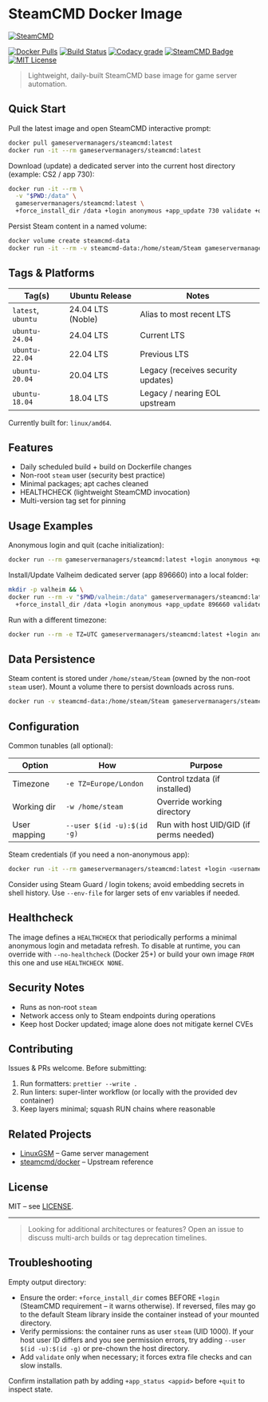 # SteamCMD Docker Image

[![SteamCMD](https://user-images.githubusercontent.com/4478206/197542699-ae13797a-78bb-4f37-81c2-d4880fd7709f.jpg)](https://developer.valvesoftware.com/wiki/SteamCMD)

[![Docker Pulls](https://img.shields.io/docker/pulls/gameservermanagers/steamcmd.svg?style=flat-square&logo=docker&logoColor=white)](https://hub.docker.com/r/gameservermanagers/steamcmd)
[![Build Status](https://img.shields.io/github/actions/workflow/status/GameServerManagers/docker-steamcmd/docker-publish.yml?style=flat-square)](https://github.com/GameServerManagers/docker-steamcmd/actions)
[![Codacy grade](https://img.shields.io/codacy/grade/42d400dcdd714ae080d77fcb40d00f1c?style=flat-square&logo=codacy&logoColor=white)](https://www.codacy.com/gh/GameServerManagers/docker-steamcmd/dashboard)
[![SteamCMD Badge](https://img.shields.io/badge/SteamCMD-000000?style=flat-square&logo=Steam&logoColor=white)](https://developer.valvesoftware.com/wiki/SteamCMD)
[![MIT License](https://img.shields.io/github/license/gameservermanagers/docker-steamcmd?style=flat-square)](https://github.com/GameServerManagers/docker-steamcmd/blob/main/LICENSE)

> Lightweight, daily-built SteamCMD base image for game server automation.

## Quick Start

Pull the latest image and open SteamCMD interactive prompt:

```bash
docker pull gameservermanagers/steamcmd:latest
docker run -it --rm gameservermanagers/steamcmd:latest
```

Download (update) a dedicated server into the current host directory (example: CS2 / app 730):

```bash
docker run -it --rm \
  -v "$PWD:/data" \
  gameservermanagers/steamcmd:latest \
  +force_install_dir /data +login anonymous +app_update 730 validate +quit
```

Persist Steam content in a named volume:

```bash
docker volume create steamcmd-data
docker run -it --rm -v steamcmd-data:/home/steam/Steam gameservermanagers/steamcmd:latest +login anonymous +quit
```

## Tags & Platforms

| Tag(s) | Ubuntu Release | Notes |
| ------ | -------------- | ----- |
| `latest`, `ubuntu` | 24.04 LTS (Noble) | Alias to most recent LTS |
| `ubuntu-24.04` | 24.04 LTS | Current LTS |
| `ubuntu-22.04` | 22.04 LTS | Previous LTS |
| `ubuntu-20.04` | 20.04 LTS | Legacy (receives security updates) |
| `ubuntu-18.04` | 18.04 LTS | Legacy / nearing EOL upstream |

Currently built for: `linux/amd64`.

## Features

- Daily scheduled build + build on Dockerfile changes
- Non-root `steam` user (security best practice)
- Minimal packages; apt caches cleaned
- HEALTHCHECK (lightweight SteamCMD invocation)
- Multi-version tag set for pinning

## Usage Examples

Anonymous login and quit (cache initialization):

```bash
docker run --rm gameservermanagers/steamcmd:latest +login anonymous +quit
```

Install/Update Valheim dedicated server (app 896660) into a local folder:

```bash
mkdir -p valheim && \
docker run --rm -v "$PWD/valheim:/data" gameservermanagers/steamcmd:latest \
  +force_install_dir /data +login anonymous +app_update 896660 validate +quit
```

Run with a different timezone:

```bash
docker run --rm -e TZ=UTC gameservermanagers/steamcmd:latest +login anonymous +quit
```

## Data Persistence

Steam content is stored under `/home/steam/Steam` (owned by the non-root `steam` user). Mount a volume there to persist downloads across runs.

```bash
docker run -v steamcmd-data:/home/steam/Steam gameservermanagers/steamcmd:latest +login anonymous +quit
```

## Configuration

Common tunables (all optional):

| Option | How | Purpose |
| ------ | --- | ------- |
| Timezone | `-e TZ=Europe/London` | Control tzdata (if installed) |
| Working dir | `-w /home/steam` | Override working directory |
| User mapping | `--user $(id -u):$(id -g)` | Run with host UID/GID (if perms needed) |

Steam credentials (if you need a non-anonymous app):

```bash
docker run -it --rm gameservermanagers/steamcmd:latest +login <username> <password> +app_update <appid> +quit
```

Consider using Steam Guard / login tokens; avoid embedding secrets in shell history. Use `--env-file` for larger sets of env variables if needed.

## Healthcheck

The image defines a `HEALTHCHECK` that periodically performs a minimal anonymous login and metadata refresh. To disable at runtime, you can override with `--no-healthcheck` (Docker 25+) or build your own image `FROM` this one and use `HEALTHCHECK NONE`.

## Security Notes

- Runs as non-root `steam`
- Network access only to Steam endpoints during operations
- Keep host Docker updated; image alone does not mitigate kernel CVEs

## Contributing

Issues & PRs welcome. Before submitting:

1. Run formatters: `prettier --write .`
2. Run linters: super-linter workflow (or locally with the provided dev container)
3. Keep layers minimal; squash RUN chains where reasonable

## Related Projects

- [LinuxGSM](https://linuxgsm.com) – Game server management
- [steamcmd/docker](https://github.com/steamcmd/docker) – Upstream reference

## License

MIT – see [LICENSE](./LICENSE.md).

---

> Looking for additional architectures or features? Open an issue to discuss multi-arch builds or tag deprecation timelines.

## Troubleshooting

Empty output directory:

- Ensure the order: `+force_install_dir` comes BEFORE `+login` (SteamCMD requirement – it warns otherwise). If reversed, files may go to the default Steam library inside the container instead of your mounted directory.
- Verify permissions: the container runs as user `steam` (UID 1000). If your host user ID differs and you see permission errors, try adding `--user $(id -u):$(id -g)` or pre-chown the host directory.
- Add `validate` only when necessary; it forces extra file checks and can slow installs.


Confirm installation path by adding `+app_status <appid>` before `+quit` to inspect state.
